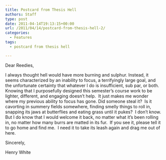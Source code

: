 ```yaml
---
title: Postcard from Thesis Hell
authors: Staff
type: post
date: 2011-04-14T19:13:15+00:00
url: /2011/04/14/postcard-from-thesis-hell-2/
categories:
  - Features
tags:
  - postcard from thesis hell

---
```

Dear Reedies,

I always thought hell would have more burning and sulphur. Instead, it seems characterized by an inability to focus, a terrifyingly large goal, and the unfortunate certainty that whatever I do is insufficient, sub par, or both.  Knowing that I purposefully designed this semester’s course work to be lighter, different, and engaging doesn’t help.  It just makes me wonder where my previous ability to focus has gone. Did someone steal it?  Is it cavorting in summery fields somewhere, finding smelly things to roll in, snapping its jaws at butterflies and eating grass until it pukes?  I don’t know. But I do know that I would welcome it back, no matter what it’s been rolling in, no matter how many burrs are matted in its fur.  If you see it, please tell it to go home and find me.  I need it to take its leash again and drag me out of here.

Sincerely,
  
Henry White